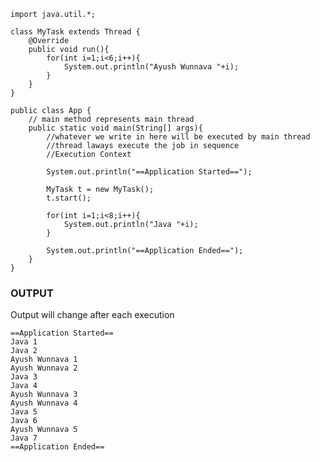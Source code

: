     import java.util.*;

    class MyTask extends Thread {
        @Override
        public void run(){
            for(int i=1;i<6;i++){
                System.out.println("Ayush Wunnava "+i);
            }
        }
    }

    public class App {
        // main method represents main thread
        public static void main(String[] args){
            //whatever we write in here will be executed by main thread
            //thread laways execute the job in sequence
            //Execution Context

            System.out.println("==Application Started==");

            MyTask t = new MyTask();
            t.start();

            for(int i=1;i<8;i++){
                System.out.println("Java "+i);
            }

            System.out.println("==Application Ended==");
        }
    }

### OUTPUT
Output will change after each execution

    ==Application Started==
    Java 1
    Java 2
    Ayush Wunnava 1
    Ayush Wunnava 2
    Java 3
    Java 4
    Ayush Wunnava 3
    Ayush Wunnava 4
    Java 5
    Java 6
    Ayush Wunnava 5
    Java 7
    ==Application Ended==
